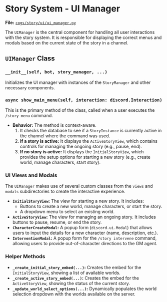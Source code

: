 # Story System - UI Manager

**File:** [`cogs/story/ui/ui_manager.py`](cogs/story/ui/ui_manager.py)

The `UIManager` is the central component for handling all user interactions with the story system. It is responsible for displaying the correct menus and modals based on the current state of the story in a channel.

## `UIManager` Class

### `__init__(self, bot, story_manager, ...)`

Initializes the UI manager with instances of the `StoryManager` and other necessary components.

### `async show_main_menu(self, interaction: discord.Interaction)`

This is the primary method of the class, called when a user executes the `/story menu` command.

*   **Behavior:** The method is context-aware.
    1.  It checks the database to see if a `StoryInstance` is currently active in the channel where the command was used.
    2.  **If a story is active:** It displays the `ActiveStoryView`, which contains controls for managing the ongoing story (e.g., pause, end).
    3.  **If no story is active:** It displays the `InitialStoryView`, which provides the setup options for starting a new story (e.g., create world, manage characters, start story).

### UI Views and Modals

The `UIManager` makes use of several custom classes from the `views` and `modals` subdirectories to create the interactive experience.

*   **`InitialStoryView`:** The view for starting a new story. It includes:
    *   Buttons to create a new world, manage characters, or start the story.
    *   A dropdown menu to select an existing world.
*   **`ActiveStoryView`:** The view for managing an ongoing story. It includes buttons to pause, resume, or end the story.
*   **`CharacterCreateModal`:** A popup form (`discord.ui.Modal`) that allows users to input the details for a new character (name, description, etc.).
*   **`InterventionModal`:** A popup form for the `/story intervene` command, allowing users to provide out-of-character directions to the GM agent.

### Helper Methods

*   **`_create_initial_story_embed(...)`:** Creates the embed for the `InitialStoryView`, showing a list of available worlds.
*   **`_create_active_story_embed(...)`:** Creates the embed for the `ActiveStoryView`, showing the status of the current story.
*   **`_update_world_select_options(...)`:** Dynamically populates the world selection dropdown with the worlds available on the server.